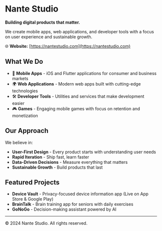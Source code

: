 # Nante Studio

**Building digital products that matter.**

We create mobile apps, web applications, and developer tools with a focus on user experience and sustainable growth.

🌐 **Website:** [https://nantestudio.com](https://nantestudio.com)

## What We Do

- 📱 **Mobile Apps** - iOS and Flutter applications for consumer and business markets
- 🌍 **Web Applications** - Modern web apps built with cutting-edge technologies
- 🛠️ **Developer Tools** - Utilities and services that make development easier
- 🎮 **Games** - Engaging mobile games with focus on retention and monetization

## Our Approach

We believe in:
- **User-First Design** - Every product starts with understanding user needs
- **Rapid Iteration** - Ship fast, learn faster
- **Data-Driven Decisions** - Measure everything that matters
- **Sustainable Growth** - Build products that last

## Featured Projects

- **Device Vault** - Privacy-focused device information app (Live on App Store & Google Play)
- **BrainTalk** - Brain training app for seniors with daily exercises
- **GoNoGo** - Decision-making assistant powered by AI

---

© 2024 Nante Studio. All rights reserved.
